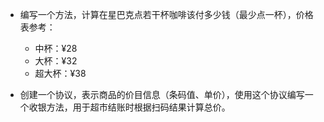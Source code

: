 - 编写一个方法，计算在星巴克点若干杯咖啡该付多少钱（最少点一杯），价格表参考：
  - 中杯：¥28
  - 大杯：¥32
  - 超大杯：¥38

- 创建一个协议，表示商品的价目信息（条码值、单价），使用这个协议编写一个收银方法，用于超市结账时根据扫码结果计算总价。


